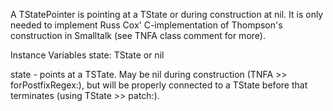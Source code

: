 A TStatePointer is pointing at a TState or during construction at nil. It is only needed to implement Russ Cox' C-implementation of Thompson's construction in Smalltalk (see TNFA class comment for more).

Instance Variables
	state:		TState or nil

state
	- points at a TSTate. May be nil during construction (TNFA >> forPostfixRegex:), but will be properly connected to a TState before that terminates (using TState >> patch:).
